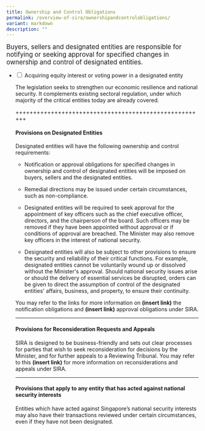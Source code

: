 ```yaml
---
title: Ownership and Control Obligations
permalink: /overview-of-sira/ownershipandcontrolobligations/
variant: markdown
description: ""
---
```

<p><big> Buyers, sellers and designated entities are responsible for notifying or seeking approval for specified changes in ownership and control of designated entities. </big></p>

<ul class="jekyllcodex_accordion">
<li><input type="checkbox" id="accordion1"> <label for="accordion1"> Acquiring equity interest or voting power in a designated entity </label>
<div><p>
The legislation seeks to strengthen our economic resilience and national security. It complements existing sectoral regulation, under which majority of the critical entities today are already covered.</p>  
</div></li>

	
	
	
	
	
	
	
	
	
	
	
++++++++++++++++++++++++++++++++++++++++++++++++++++++
#### **Provisions on Designated Entities**

Designated entities will have the following ownership and control requirements:

*   Notification or approval obligations for specified changes in ownership and control of designated entities will be imposed on buyers, sellers and the designated entities.
    
*   Remedial directions may be issued under certain circumstances, such as non-compliance.
    
*   Designated entities will be required to seek approval for the appointment of key officers such as the chief executive officer, directors, and the chairperson of the board. Such officers may be removed if they have been appointed without approval or if conditions of approval are breached. The Minister may also remove key officers in the interest of national security.
    
*   Designated entities will also be subject to other provisions to ensure the security and reliability of their critical functions. For example, designated entities cannot be voluntarily wound up or dissolved without the Minister's approval. Should national security issues arise or should the delivery of essential services be disrupted, orders can be given to direct the assumption of control of the designated entities' affairs, business, and property, to ensure their continuity.
    

You may refer to the links for more information on **(insert link)** the notification obligations and **(insert link)** approval obligations under SIRA.

* * *

#### **Provisions for Reconsideration Requests and Appeals**

SIRA is designed to be business-friendly and sets out clear processes for parties that wish to seek reconsideration for decisions by the Minister, and for further appeals to a Reviewing Tribunal. You may refer to this **(insert link)** for more information on reconsiderations and appeals under SIRA.

* * *

#### **Provisions that apply to any entity that has acted against national security interests**

Entities which have acted against Singapore’s national security interests may also have their transactions reviewed under certain circumstances, even if they have not been designated.</ul>